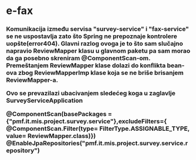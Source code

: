 # e-fax
<h3>Komunikacija između servisa "survey-service" i "fax-service" se ne uspostavlja zato što Spring ne prepoznaje kontrolere uopšte(error404). 
Glavni razlog ovoga je to što sam slučajno napravio ReviewMapper klasu u glavnom paketu pa sam morao da ga posebno skreniram @ComponentScan-om. Premeštanjem ReviewMapper klase dolazi do konflikta bean-ova zbog
ReviewMapperImp klase koja se ne briše brisanjem ReviewMapper-a. 

Ovo se prevazilazi ubacivanjem sledećeg koga u zaglavlje SurveyServiceApplication

@ComponentScan(basePackages = {"pmf.it.mis.project.survey.service"},excludeFilters={
		@ComponentScan.Filter(type= FilterType.ASSIGNABLE_TYPE, value= ReviewMapper.class)})
@EnableJpaRepositories("pmf.it.mis.project.survey.service.repository")
</h3>



